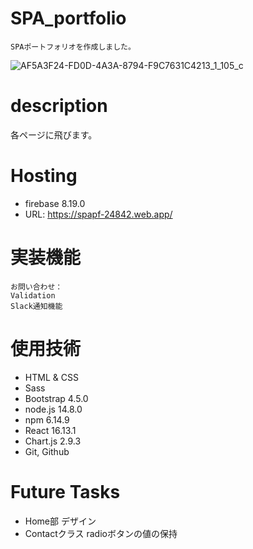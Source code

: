 # SPA_portfolio
```
SPAポートフォリオを作成しました。
```
![AF5A3F24-FD0D-4A3A-8794-F9C7631C4213_1_105_c](https://user-images.githubusercontent.com/67915047/101193629-36622100-36a0-11eb-95e0-8105d97df2f5.jpeg)
# description
各ページに飛びます。

# Hosting
* firebase 8.19.0
* URL: https://spapf-24842.web.app/

# 実装機能
```
お問い合わせ：
Validation
Slack通知機能
```

# 使用技術
- HTML & CSS
- Sass
- Bootstrap 4.5.0
- node.js 14.8.0
- npm 6.14.9
- React 16.13.1
- Chart.js 2.9.3
- Git, Github

# Future Tasks
* Home部 デザイン
* Contactクラス radioボタンの値の保持
<!-- * 削除機能（firestore） -->
<!-- * 非同期通信 -->
<!-- - JavaScript （英訳機能） -->